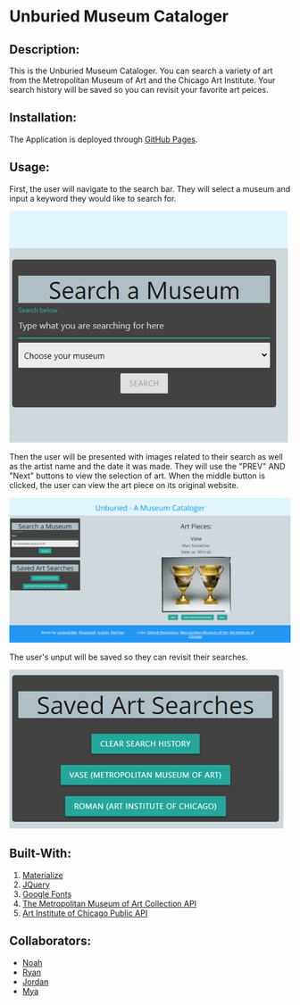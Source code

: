 # Unburied Museum Cataloger

## Description:

This is the Unburied Museum Cataloger. You can search a variety of art from the Metropolitan Museum of Art and the Chicago Art Institute. Your search history will be saved so you can revisit your favorite art peices.

## Installation:

The Application is deployed through [GitHub Pages](https://piertwo.github.io/unburied-museum-cataloger/).

## Usage:

First, the user will navigate to the search bar. They will select a museum and input a keyword they would like to search for.

![search bar](assets/images/searchbarscreenshot.png)

Then the user will be presented with images related to their search as well as the artist name and the date it was made. They will use the "PREV" AND "Next" buttons to view the selection of art. When the middle button is clicked, the user can view the art piece on its original website.

![vase search results](assets/images/vasescreenshot.png)

The user's unput will be saved so they can revisit their searches.

![saved searches](assets/images/savedsearches.png)

## Built-With:

1. [Materialize](https://materializecss.com/)
2. [JQuery](https://jquery.com/)
3. [Google Fonts](https://fonts.google.com/)
4. [The Metropolitan Museum of Art Collection API](https://metmuseum.github.io/)
5. [Art Institute of Chicago Public API](https://www.artic.edu/open-access/public-api)

## Collaborators:

- [Noah](https://github.com/PierTwo)
- [Ryan](https://github.com/nuglah)
- [Jordan](https://github.com/jordanb366)
- [Mya](https://github.com/Myajewell)